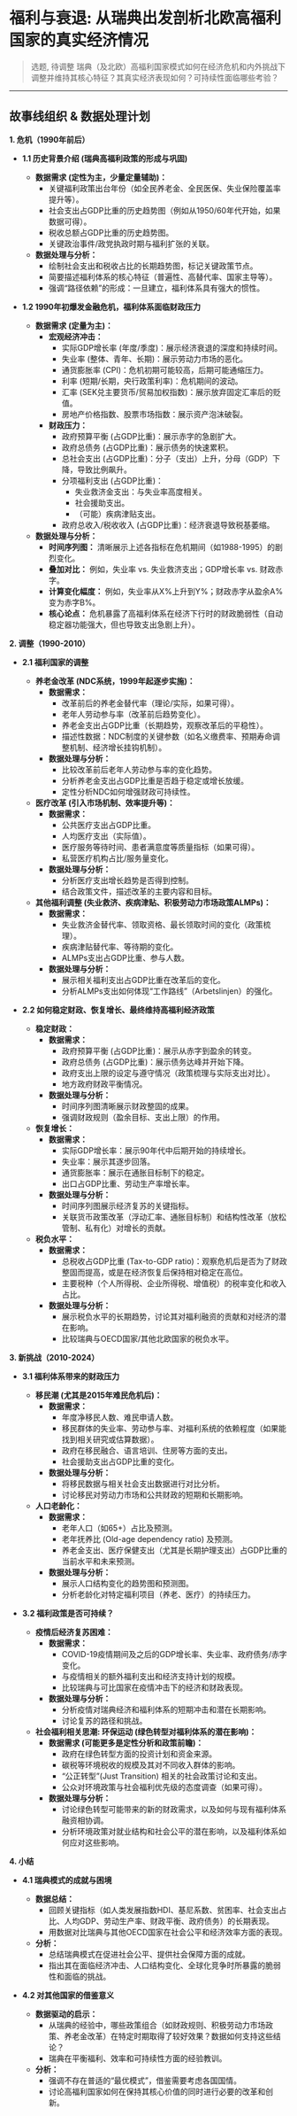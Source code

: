 # 福利与衰退: 从瑞典出发剖析北欧高福利国家的真实经济情况

> 选题, 待调整
> 瑞典（及北欧）高福利国家模式如何在经济危机和内外挑战下调整并维持其核心特征？其真实经济表现如何？可持续性面临哪些考验？

---

## **故事线组织 & 数据处理计划**

**1. 危机（1990年前后）**

*   **1.1 历史背景介绍 (瑞典高福利政策的形成与巩固)**
    *   **数据需求 (定性为主，少量定量辅助)：**
        *   关键福利政策出台年份（如全民养老金、全民医保、失业保险覆盖率提升等）。
        *   社会支出占GDP比重的历史趋势图（例如从1950/60年代开始，如果数据可得）。
        *   税收总额占GDP比重的历史趋势图。
        *   关键政治事件/政党执政时期与福利扩张的关联。
    *   **数据处理与分析：**
        *   绘制社会支出和税收占比的长期趋势图，标记关键政策节点。
        *   简要描述福利体系的核心特征（普遍性、高替代率、国家主导等）。
        *   强调“路径依赖”的形成：一旦建立，福利体系具有强大的惯性。

*   **1.2 1990年初爆发金融危机，福利体系面临财政压力**
    *   **数据需求 (定量为主)：**
        *   **宏观经济冲击：**
            *   实际GDP增长率 (年度/季度)：展示经济衰退的深度和持续时间。
            *   失业率 (整体、青年、长期)：展示劳动力市场的恶化。
            *   通货膨胀率 (CPI)：危机初期可能较高，后期可能通缩压力。
            *   利率 (短期/长期，央行政策利率)：危机期间的波动。
            *   汇率 (SEK兑主要货币/贸易加权指数)：展示放弃固定汇率后的贬值。
            *   房地产价格指数、股票市场指数：展示资产泡沫破裂。
        *   **财政压力：**
            *   政府预算平衡 (占GDP比重)：展示赤字的急剧扩大。
            *   政府总债务 (占GDP比重)：展示债务的快速累积。
            *   总社会支出 (占GDP比重)：分子（支出）上升，分母（GDP）下降，导致比例飙升。
            *   分项福利支出 (占GDP比重)：
                *   失业救济金支出：与失业率高度相关。
                *   社会援助支出。
                *   （可能）疾病津贴支出。
            *   政府总收入/税收收入 (占GDP比重)：经济衰退导致税基萎缩。
    *   **数据处理与分析：**
        *   **时间序列图：** 清晰展示上述各指标在危机期间（如1988-1995）的剧烈变化。
        *   **叠加对比：** 例如，失业率 vs. 失业救济支出；GDP增长率 vs. 财政赤字。
        *   **计算变化幅度：** 例如，失业率从X%上升到Y%；财政赤字从盈余A%变为赤字B%。
        *   **核心论点：** 危机暴露了高福利体系在经济下行时的财政脆弱性（自动稳定器功能强大，但也导致支出急剧上升）。

**2. 调整（1990-2010）**

*   **2.1 福利国家的调整**
    *   **养老金改革 (NDC系统，1999年起逐步实施)：**
        *   **数据需求：**
            *   改革前后的养老金替代率（理论/实际，如果可得）。
            *   老年人劳动参与率（改革前后趋势变化）。
            *   养老金支出占GDP比重（长期趋势，观察改革后的平稳性）。
            *   描述性数据：NDC制度的关键参数（如名义缴费率、预期寿命调整机制、经济增长挂钩机制）。
        *   **数据处理与分析：**
            *   比较改革前后老年人劳动参与率的变化趋势。
            *   分析养老金支出占GDP比重是否趋于稳定或增长放缓。
            *   定性分析NDC如何增强财政可持续性。
    *   **医疗改革 (引入市场机制、效率提升等)：**
        *   **数据需求：**
            *   公共医疗支出占GDP比重。
            *   人均医疗支出（实际值）。
            *   医疗服务等待时间、患者满意度等质量指标（如果可得）。
            *   私营医疗机构占比/服务量变化。
        *   **数据处理与分析：**
            *   分析医疗支出增长趋势是否得到控制。
            *   结合政策文件，描述改革的主要内容和目标。
    *   **其他福利调整 (失业救济、疾病津贴、积极劳动力市场政策ALMPs)：**
        *   **数据需求：**
            *   失业救济金替代率、领取资格、最长领取时间的变化（政策梳理）。
            *   疾病津贴替代率、等待期的变化。
            *   ALMPs支出占GDP比重、参与人数。
        *   **数据处理与分析：**
            *   展示相关福利支出占GDP比重在改革后的变化。
            *   分析ALMPs支出如何体现“工作路线”（Arbetslinjen）的强化。

*   **2.2 如何稳定财政、恢复增长、最终维持高福利经济政策**
    *   **稳定财政：**
        *   **数据需求：**
            *   政府预算平衡 (占GDP比重)：展示从赤字到盈余的转变。
            *   政府总债务 (占GDP比重)：展示债务达峰并开始下降。
            *   政府支出上限的设定与遵守情况（政策梳理与实际支出对比）。
            *   地方政府财政平衡情况。
        *   **数据处理与分析：**
            *   时间序列图清晰展示财政整固的成果。
            *   强调财政规则（盈余目标、支出上限）的作用。
    *   **恢复增长：**
        *   **数据需求：**
            *   实际GDP增长率：展示90年代中后期开始的持续增长。
            *   失业率：展示其逐步回落。
            *   通货膨胀率：展示在通胀目标制下的稳定。
            *   出口占GDP比重、劳动生产率增长率。
        *   **数据处理与分析：**
            *   时间序列图展示经济复苏的关键指标。
            *   关联货币政策改革（浮动汇率、通胀目标制）和结构性改革（放松管制、私有化）对增长的贡献。
    *   **税负水平：**
        *   **数据需求：**
            *   总税收占GDP比重 (Tax-to-GDP ratio)：观察危机后是否为了财政整固而提高，或是在经济恢复后保持相对稳定在高位。
            *   主要税种（个人所得税、企业所得税、增值税）的税率变化和收入占比。
        *   **数据处理与分析：**
            *   展示税负水平的长期趋势，讨论其对福利融资的贡献和对经济的潜在影响。
            *   比较瑞典与OECD国家/其他北欧国家的税负水平。

**3. 新挑战（2010-2024）**

*   **3.1 福利体系带来的财政压力**
    *   **移民潮 (尤其是2015年难民危机后)：**
        *   **数据需求：**
            *   年度净移民人数、难民申请人数。
            *   移民群体的失业率、劳动参与率、对福利系统的依赖程度（如果能找到相关研究或估算数据）。
            *   政府在移民融合、语言培训、住房等方面的支出。
            *   社会援助支出占GDP比重的变化。
        *   **数据处理与分析：**
            *   将移民数据与相关社会支出数据进行对比分析。
            *   讨论移民对劳动力市场和公共财政的短期和长期影响。
    *   **人口老龄化：**
        *   **数据需求：**
            *   老年人口（如65+）占比及预测。
            *   老年抚养比 (Old-age dependency ratio) 及预测。
            *   养老金支出、医疗保健支出（尤其是长期护理支出）占GDP比重的当前水平和未来预测。
        *   **数据处理与分析：**
            *   展示人口结构变化的趋势图和预测图。
            *   分析老龄化对特定福利项目（养老、医疗）的持续压力。

*   **3.2 福利政策是否可持续？**
    *   **疫情后经济复苏困难：**
        *   **数据需求：**
            *   COVID-19疫情期间及之后的GDP增长率、失业率、政府债务/赤字变化。
            *   与疫情相关的额外福利支出和经济支持计划的规模。
            *   比较瑞典与可比国家在疫情冲击下的经济和财政表现。
        *   **数据处理与分析：**
            *   分析疫情对瑞典经济和福利体系的短期冲击和潜在长期影响。
            *   讨论复苏的路径和挑战。
    *   **社会福利相关思潮: 环保运动 (绿色转型对福利体系的潜在影响)：**
        *   **数据需求 (可能更多是定性分析和政策前瞻)：**
            *   政府在绿色转型方面的投资计划和资金来源。
            *   碳税等环境税收的规模及其对不同收入群体的影响。
            *   “公正转型”(Just Transition) 相关的社会政策讨论和支出。
            *   公众对环境政策与社会福利优先级的态度调查（如果可得）。
        *   **数据处理与分析：**
            *   讨论绿色转型可能带来的新的财政需求，以及如何与现有福利体系融资相协调。
            *   分析环境政策对就业结构和社会公平的潜在影响，以及福利体系如何应对这些影响。

**4. 小结**

*   **4.1 瑞典模式的成就与困境**
    *   **数据总结：**
        *   回顾关键指标（如人类发展指数HDI、基尼系数、贫困率、社会支出占比、人均GDP、劳动生产率、财政平衡、政府债务）的长期表现。
        *   用数据对比瑞典与其他OECD国家在社会公平和经济效率方面的表现。
    *   **分析：**
        *   总结瑞典模式在促进社会公平、提供社会保障方面的成就。
        *   指出其在面临经济冲击、人口结构变化、全球化竞争时所暴露的脆弱性和面临的挑战。

*   **4.2 对其他国家的借鉴意义**
    *   **数据驱动的启示：**
        *   从瑞典的经验中，哪些政策组合（如财政规则、积极劳动力市场政策、养老金改革）在特定时期取得了较好效果？数据如何支持这些结论？
        *   瑞典在平衡福利、效率和可持续性方面的经验教训。
    *   **分析：**
        *   强调不存在普适的“最优模式”，借鉴需要考虑各国国情。
        *   讨论高福利国家如何在保持其核心价值的同时进行必要的改革和创新。
